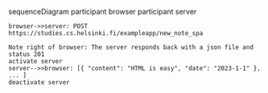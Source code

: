 sequenceDiagram
    participant browser
    participant server

    browser->>server: POST https://studies.cs.helsinki.fi/exampleapp/new_note_spa

    Note right of browser: The server responds back with a json file and status 201
    activate server
    server-->>browser: [{ "content": "HTML is easy", "date": "2023-1-1" }, ... ]
    deactivate server